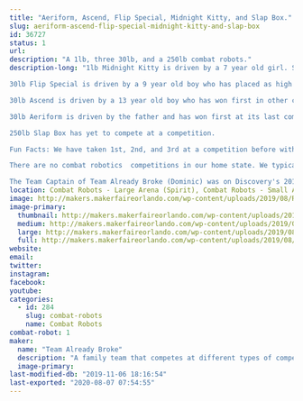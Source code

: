 ```yaml
---
title: "Aeriform, Ascend, Flip Special, Midnight Kitty, and Slap Box."
slug: aeriform-ascend-flip-special-midnight-kitty-and-slap-box
id: 36727
status: 1
url: 
description: "A 1lb, three 30lb, and a 250lb combat robots."
description-long: "1lb Midnight Kitty is driven by a 7 year old girl. She has placed as high as 3rd in a competition.

30lb Flip Special is driven by a 9 year old boy who has placed as high as 2nd in competition.

30lb Ascend is driven by a 13 year old boy who has won first in other classes.

30lb Aeriform is driven by the father and has won first at its last competition.

250lb Slap Box has yet to compete at a competition.

Fun Facts: We have taken 1st, 2nd, and 3rd at a competition before with almost 20 registered robots.

There are no combat robotics  competitions in our home state. We typically travel through multiple states to compete.

The Team Captain of Team Already Broke (Dominic) was on Discovery's 2019 Season of BattleBots. He was the driver for the red Gemini robot named \"Fred\"."
location: Combat Robots - Large Arena (Spirit), Combat Robots - Small Arena (Spirit)
image: http://makers.makerfaireorlando.com/wp-content/uploads/2019/08/Resized_20190217_184202-1024x643.jpg
image-primary:
  thumbnail: http://makers.makerfaireorlando.com/wp-content/uploads/2019/08/Resized_20190217_184202-150x150.jpg
  medium: http://makers.makerfaireorlando.com/wp-content/uploads/2019/08/Resized_20190217_184202-300x188.jpg
  large: http://makers.makerfaireorlando.com/wp-content/uploads/2019/08/Resized_20190217_184202-1024x643.jpg
  full: http://makers.makerfaireorlando.com/wp-content/uploads/2019/08/Resized_20190217_184202.jpg
website: 
email: 
twitter: 
instagram: 
facebook: 
youtube: 
categories:
  - id: 284
    slug: combat-robots
    name: Combat Robots
combat-robot: 1
maker:
  name: "Team Already Broke"
  description: "A family team that competes at different types of competitions."
  image-primary: 
last-modified-db: "2019-11-06 18:16:54"
last-exported: "2020-08-07 07:54:55"
---
```

